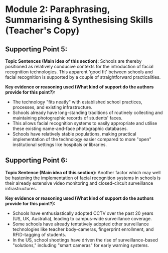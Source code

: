 <!-- Page 15 -->

# Module 2: Paraphrasing, Summarising & Synthesising Skills (Teacher's Copy)

## Supporting Point 5:

**Topic Sentences (Main idea of this section):** Schools are thereby positioned as relatively conducive contexts for the introduction of facial recognition technologies. This apparent 'good fit' between schools and facial recognition is supported by a couple of straightforward practicalities.

**Key evidence or reasoning used (What kind of support do the authors provide for this point?):**

- The technology "fits neatly" with established school practices, processes, and existing infrastructure.
- Schools already have long-standing traditions of routinely collecting and maintaining photographic records of students' faces.
- This allows facial recognition systems to easily appropriate and utilise these existing name-and-face photographic databases.
- Schools have relatively stable populations, making practical implementation of the technology easier compared to more "open" institutional settings like hospitals or libraries.

## Supporting Point 6:

**Topic Sentence (Main idea of this section):** Another factor which may well be hastening the implementation of facial recognition systems in schools is their already extensive video monitoring and closed-circuit surveillance infrastructures.

**Key evidence or reasoning used (What kind of support do the authors provide for this point?):**

- Schools have enthusiastically adopted CCTV over the past 20 years (US, UK, Australia), leading to campus-wide surveillance coverage.
- Some schools have already tentatively adopted other surveillance technologies like teacher body-cameras, fingerprint enrollment, and RFID-tagging of students.
- In the US, school shootings have driven the rise of surveillance-based "solutions," including "smart cameras" for early warning systems.

<!-- Copyright: © 2025 Language Centre-HKBU -->